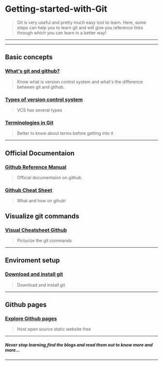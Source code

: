 # Getting-started-with-Git
>Git is very useful and pretty much easy tool to learn. Here, some steps can help you to learn git and will give you reference links through which you can learn in a better way!

___
___

## Basic concepts

### [What's git and github?](https://medium.com/edureka/git-vs-github-67c511d09d3e#:~:text=As%20told%2C%20Git%20is%20a,version%20control%20repository%20hosting%20service.&text=It%20literally%20is%20a%20hub,free%20account%20on%20the%20GitHub.)
>Know what is version control system and what's the difference between git and github.

### [Types of version control system](https://medium.com/@abeythilakeudara3/version-control-system-cabd8d120986#:~:text=The%20version%20control%20system%20can,resolving%20on%20the%20source%20code.)
>VCS has several types

### [Terminologies in Git](https://medium.com/version-control-system/basic-git-terminologies-867710607422)
>Better to know about terms before getting into it
___
## Official Documentaion

### [Github Reference Manual](https://git-scm.com/docs)
>Official documentaion on github.

### [Github Cheat Sheet](https://training.github.com/downloads/github-git-cheat-sheet/)
>What and how on gihub!

## Visualize git commands
### [Visual Cheatsheet Github](https://ndpsoftware.com/git-cheatsheet.html)
>Picturize the git commands

___
## Enviroment setup
### [Download and install git](https://git-scm.com/downloads)
>Download and install git.

___
## Github pages
### [Explore Github pages](https://pages.github.com/)
>Host open source static website free


___
##### Never stop learning,find the blogs and read them out to know more and more...
___

